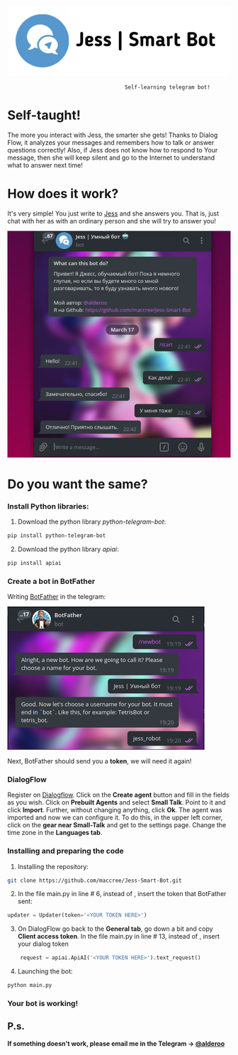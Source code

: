![Jess logo](imgs/logo.JPG)


                                         Self-learning telegram bot!


# Self-taught!

The more you interact with Jess, the smarter she gets! Thanks to Dialog Flow, it analyzes your messages and remembers how to talk or answer questions correctly! Also, if Jess does not know how to respond to Your message, then she will keep silent and go to the Internet to understand what to answer next time!

# How does it work?

It's very simple! You just write to [Jess](http://t.me/jess_robot) and she answers you. That is, just chat with her as with an ordinary person and she will try to answer you!

![Screenshot](imgs/exmpl.png)

# Do you want the same?

### Install Python libraries:

1. Download the python library *python-telegram-bot*:
```bash
pip install python-telegram-bot
```
2. Download the python library *apiai*:
```bash
pip install apiai
```
### Create a bot in BotFather

Writing [BotFather](http://t.me/botfather) in the telegram:


![botfather](imgs/botfather.png)

Next, BotFather should send you a **token**, we will need it again!

### DialogFlow

Register on [Dialogflow](https://dialogflow.com/). Click on the **Create agent** button and fill in the fields as you wish. Click on **Prebuilt Agents** and select **Small Talk**. Point to it and click **Import**. Further, without changing anything, click **Ok**. The agent was imported and now we can configure it. To do this, in the upper left corner, click on the **gear near Small-Talk** and get to the settings page. Change the time zone in the **Languages tab**.

### Installing and preparing the code

1. Installing the repository:
```bash
git clone https://github.com/maccree/Jess-Smart-Bot.git
```

2. In the file main.py in line # 6, instead of <YOUR ARE HERE>, insert the token that BotFather sent:
```python
updater = Updater(token='<YOUR TOKEN HERE>')
```
3. On DialogFlow go back to the **General tab**, go down a bit and copy **Client access token**. In the file main.py in line # 13, instead of <YOUR TOKEN HERE>, insert your dialog token
```python
    request = apiai.ApiAI('<YOUR TOKEN HERE>').text_request()
```

4. Launching the bot:
```bash
python main.py
```
### Your bot is working!

## P.s.

**If something doesn't work, please email me in the Telegram -> [@alderoo](http:/t.me/alderoo)**
